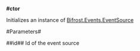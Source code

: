 **#ctor**

Initializes an instance of [Bifrost.Events.EventSource](Bifrost.Events.EventSource)

#Parameters#


##id##
Id of the event source
